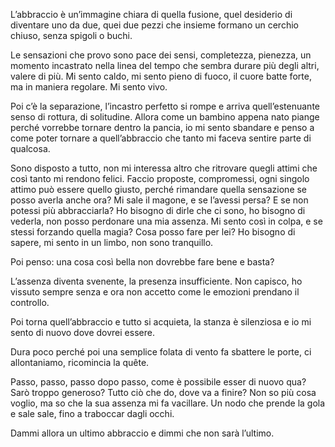 
L’abbraccio è un’immagine chiara di quella fusione, quel desiderio di diventare uno da due, quei due pezzi che insieme formano un cerchio chiuso, senza spigoli o buchi.

Le sensazioni che provo sono pace dei sensi, completezza, pienezza, un momento incastrato nella linea del tempo che sembra durare più degli altri, valere di più. 
Mi sento caldo, mi sento pieno di fuoco, il cuore batte forte, ma in maniera regolare. Mi sento vivo.

Poi c’è la separazione, l’incastro perfetto si rompe e arriva quell’estenuante senso di rottura, di solitudine. 
Allora come un bambino appena nato piange perché vorrebbe tornare dentro la pancia, io mi sento sbandare e penso a come poter tornare a quell’abbraccio che tanto mi faceva sentire parte di qualcosa. 

Sono disposto a tutto, non mi interessa altro che ritrovare quegli attimi che così tanto mi rendono felici. Faccio proposte, compromessi, ogni singolo attimo può essere quello giusto, perché rimandare quella sensazione se posso averla anche ora? 
Mi sale il magone, e se l’avessi persa? E se non potessi più abbracciarla?
Ho bisogno di dirle che ci sono, ho bisogno di vederla, non posso perdonare una mia assenza. 
Mi sento così in colpa, e se stessi forzando quella magia? Cosa posso fare per lei? Ho bisogno di sapere, mi sento in un limbo, non sono tranquillo. 

Poi penso: una cosa così bella non dovrebbe fare bene e basta? 

L’assenza diventa svenente, la presenza insufficiente. 
Non capisco, ho vissuto sempre senza e ora non accetto come le emozioni prendano il controllo. 

Poi torna quell’abbraccio e tutto si acquieta, la stanza è silenziosa e io mi sento di nuovo dove dovrei essere. 

Dura poco perché poi una semplice folata di vento fa sbattere le porte, ci allontaniamo, ricomincia la quête. 

Passo, passo, passo dopo passo, come è possibile esser di nuovo qua? Sarò troppo generoso? Tutto ciò che do, dove va a finire?
Non so più cosa voglio, ma so che la sua assenza mi fa vacillare. 
Un nodo che prende la gola e sale sale, fino a traboccar dagli occhi. 

Dammi allora un ultimo abbraccio e dimmi che non sarà l’ultimo. 
